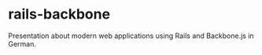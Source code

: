 rails-backbone
==============

Presentation about modern web applications using Rails and Backbone.js in German.
